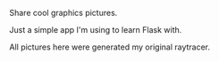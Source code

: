 Share cool graphics pictures.

Just a simple app I'm using to learn Flask with.

All pictures here were generated my original raytracer.
